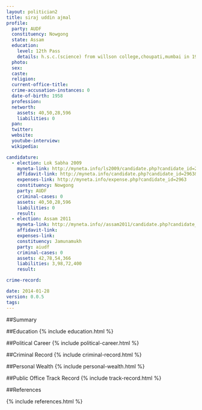 ```yaml
---
layout: politician2
title: siraj uddin ajmal
profile: 
  party: AUDF
  constituency: Nowgong
  state: Assam
  education: 
    level: 12th Pass
    details: h.s.c.(science) from willson college,choupati,mumbai in 1977
  photo: 
  sex: 
  caste: 
  religion: 
  current-office-title: 
  crime-accusation-instances: 0
  date-of-birth: 1958
  profession: 
  networth: 
    assets: 40,50,28,596
    liabilities: 0
  pan: 
  twitter: 
  website: 
  youtube-interview: 
  wikipedia: 

candidature: 
  - election: Lok Sabha 2009
    myneta-link: http://myneta.info/ls2009/candidate.php?candidate_id=2963
    affidavit-link: http://myneta.info/candidate.php?candidate_id=2963&scan=original
    expenses-link: http://myneta.info/expense.php?candidate_id=2963
    constituency: Nowgong 
    party: AUDF
    criminal-cases: 0
    assets: 40,50,28,596
    liabilities: 0
    result:  
  - election: Assam 2011
    myneta-link: http://myneta.info//assam2011/candidate.php?candidate_id=519
    affidavit-link: 
    expenses-link: 
    constituency: Jamunamukh 
    party: aiudf
    criminal-cases: 0
    assets: 42,78,54,366
    liabilities: 3,98,72,400
    result:  

crime-record: 

date: 2014-01-28
version: 0.0.5
tags: 
---
```

##Summary


##Education
{% include education.html %}


##Political Career
{% include political-career.html %}


##Criminal Record
{% include criminal-record.html %}


##Personal Wealth
{% include personal-wealth.html %}


##Public Office Track Record
{% include track-record.html %}


##References


{% include references.html %}